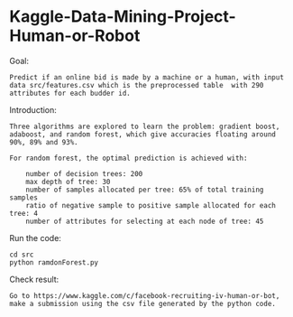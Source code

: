 # Kaggle-Data-Mining-Project-Human-or-Robot

Goal:

	Predict if an online bid is made by a machine or a human, with input data src/features.csv which is the preprocessed table  with 290 attributes for each budder id. 

Introduction:

	Three algorithms are explored to learn the problem: gradient boost, adaboost, and random forest, which give accuracies floating around 90%, 89% and 93%.
	
	For random forest, the optimal prediction is achieved with:
	
		number of decision trees: 200
		max depth of tree: 30
		number of samples allocated per tree: 65% of total training samples
		ratio of negative sample to positive sample allocated for each tree: 4
		number of attributes for selecting at each node of tree: 45 

Run the code:

	cd src
	python ramdonForest.py

Check result:
	
	Go to https://www.kaggle.com/c/facebook-recruiting-iv-human-or-bot, make a submission using the csv file generated by the python code.	
